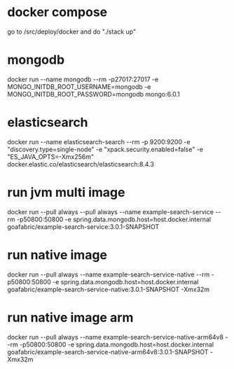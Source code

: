 # docker compose
go to /src/deploy/docker and do "./stack up"

# mongodb
docker run --name mongodb --rm -p27017:27017 -e MONGO_INITDB_ROOT_USERNAME=mongodb -e MONGO_INITDB_ROOT_PASSWORD=mongodb mongo:6.0.1

# elasticsearch
docker run --name elasticsearch-search --rm -p 9200:9200  -e "discovery.type=single-node" -e "xpack.security.enabled=false" -e "ES_JAVA_OPTS=-Xmx256m" docker.elastic.co/elasticsearch/elasticsearch:8.4.3

# run jvm multi image
docker run --pull always --pull always --name example-search-service --rm -p50800:50800 -e spring.data.mongodb.host=host.docker.internal goafabric/example-search-service:3.0.1-SNAPSHOT

# run native image
docker run --pull always --name example-search-service-native --rm -p50800:50800 -e spring.data.mongodb.host=host.docker.internal goafabric/example-search-service-native:3.0.1-SNAPSHOT -Xmx32m

# run native image arm
docker run --pull always --name example-search-service-native-arm64v8 --rm -p50800:50800 -e spring.data.mongodb.host=host.docker.internal goafabric/example-search-service-native-arm64v8:3.0.1-SNAPSHOT -Xmx32m
         

